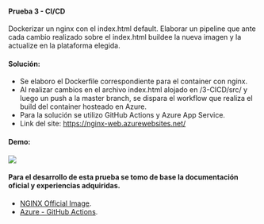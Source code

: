 #### Prueba 3 - CI/CD

Dockerizar un nginx con el index.html default.
Elaborar un pipeline que ante cada cambio realizado sobre el index.html buildee la nueva imagen y la actualize en la plataforma elegida.

#### Solución:

* Se elaboro el Dockerfile correspondiente para el container con nginx.
* Al realizar cambios en el archivo index.html alojado en /3-CICD/src/ y luego un push a la master branch, se dispara el workflow que realiza el build del container hosteado en Azure.
* Para la solución se utilizo GitHub Actions y Azure App Service.
* Link del site: https://nginx-web.azurewebsites.net/ 

#### Demo:

<img src="https://i.ibb.co/CwvhgP0/Untitled.png">

#### Para el desarrollo de esta prueba se tomo de base la documentación oficial y experiencias adquiridas.

* [NGINX Official Image](https://www.docker.com/blog/how-to-use-the-official-nginx-docker-image/).
* [Azure - GitHub Actions]( https://docs.microsoft.com/en-us/azure/app-service/deploy-container-github-action?tabs=publish-profile/).






